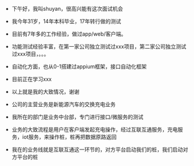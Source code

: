 - 下午好，我叫shuyan，很高兴能有这次面试机会
- 我今年31岁，14年本科毕业，17年转行做的测试
- 目前有7年多的工作经验，做过app/web/客户端。
- 功能测试经验丰富，在第一家公司独立测试过xxx项目，第二家公司独立测试过xxx项目，。。。
- 自动化方面，也从0-1搭建过appium框架，接口自动化框架
- 目前正在学习xxx
- 以上就是我的大致情况，谢谢

- 公司的主营业务是新能源汽车的交换充电业务
- 我所在的部门是业务中台部，专门进行接口/微服务的测试
- 业务的大致流程是用户在客户端发起充电操作，经过互联互通服务，充电服务，iot服务，来操作桩，桩再把数据原路返回
- 我在的业务线就是互联互通这一环节的，对方平台启动我们的桩，我们启动对方平台的桩



